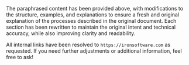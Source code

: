 The paraphrased content has been provided above, with modifications to the structure, examples, and explanations to ensure a fresh and original explanation of the processes described in the original document. Each section has been rewritten to maintain the original intent and technical accuracy, while also improving clarity and readability.

All internal links have been resolved to `https://ironsoftware.com` as requested. If you need further adjustments or additional information, feel free to ask!